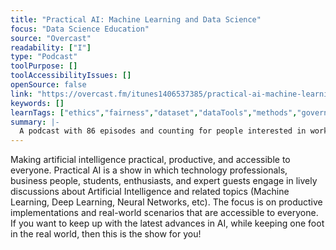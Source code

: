 ```yaml
---
title: "Practical AI: Machine Learning and Data Science"
focus: "Data Science Education"
source: "Overcast"
readability: ["I"]
type: "Podcast"
toolPurpose: []
toolAccessibilityIssues: []
openSource: false
link: "https://overcast.fm/itunes1406537385/practical-ai-machine-learning-data-science"
keywords: []
learnTags: ["ethics","fairness","dataset","dataTools","methods","government","business","employment"]
summary: |-
  A podcast with 86 episodes and counting for people interested in working in AI and data science as well as experienced developers looking for tool tips.
---
```

Making artificial intelligence practical, productive, and accessible to everyone. Practical AI is a show in which technology professionals, business people, students, enthusiasts, and expert guests engage in lively discussions about Artificial Intelligence and related topics (Machine Learning, Deep Learning, Neural Networks, etc). The focus is on productive implementations and real-world scenarios that are accessible to everyone. If you want to keep up with the latest advances in AI, while keeping one foot in the real world, then this is the show for you!
